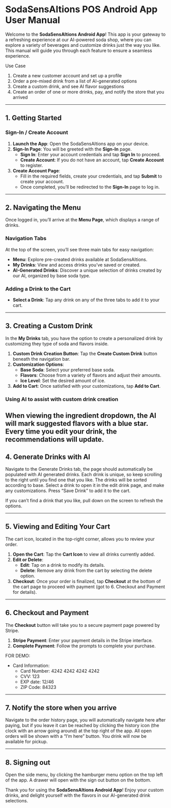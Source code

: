 # **SodaSensAItions POS Android App User Manual**

Welcome to the **SodaSensAItions Android App**\! This app is your gateway to a refreshing experience at our AI-powered soda shop, where you can explore a variety of beverages and customize drinks just the way you like. This manual will guide you through each feature to ensure a seamless experience.

Use Case

1. Create a new customer account and set up a profile  
2. Order a pre-mixed drink from a list of AI-generated options  
3. Create a custom drink, and see AI flavor suggestions  
4. Create an order of one or more drinks, pay, and notify the store that you arrived

---

## **1\. Getting Started**

### **Sign-In / Create Account**

1. **Launch the App**: Open the SodaSensAItions app on your device.  
2. **Sign-In Page**: You will be greeted with the **Sign-In** page.  
   * **Sign In**: Enter your account credentials and tap **Sign In** to proceed.  
   * **Create Account**: If you do not have an account, tap **Create Account** to register.  
3. **Create Account Page**:  
   * Fill in the required fields, create your credentials, and tap **Submit** to create your account.  
   * Once completed, you’ll be redirected to the **Sign-In** page to log in.

---

## **2\. Navigating the Menu**

Once logged in, you’ll arrive at the **Menu Page**, which displays a range of drinks.

### **Navigation Tabs**

At the top of the screen, you’ll see three main tabs for easy navigation:

* **Menu**: Explore pre-created drinks available at SodaSensAItions.  
* **My Drinks**: View and access drinks you’ve saved or created.  
* **AI-Generated Drinks**: Discover a unique selection of drinks created by our AI, organized by base soda type.

### **Adding a Drink to the Cart**

* **Select a Drink**: Tap any drink on any of the three tabs to add it to your cart.

---

## **3\. Creating a Custom Drink**

In the **My Drinks** tab, you have the option to create a personalized drink by customizing they type of soda and flavors inside.

1. **Custom Drink Creation Button**: Tap the **Create Custom Drink** button beneath the navigation bar.  
2. **Customization Options**:  
   * **Base Soda**: Select your preferred base soda.  
   * **Flavors**: Choose from a variety of flavors and adjust their amounts.  
   * **Ice Level**: Set the desired amount of ice.  
3. **Add to Cart**: Once satisfied with your customizations, tap **Add to Cart**.

### Using AI to assist with custom drink creation

When viewing the ingredient dropdown, the AI will mark suggested flavors with a blue star. Every time you edit your drink, the recommendations will update.   
---

## **4\. Generate Drinks with AI**

Navigate to the Generate Drinks tab, the page should automatically be populated with AI generated drinks. Each drink is unique, so keep scrolling to the right until you find one that you like.  The drinks will be sorted according to base. Select a drink to open it in the edit drink page, and make any customizations. Press “Save Drink” to add it to the cart. 

If you can’t find a drink that you like, pull down on the screen to refresh the options. 

---

## **5\. Viewing and Editing Your Cart**

The cart icon, located in the top-right corner, allows you to review your order.

1. **Open the Cart**: Tap the **Cart Icon** to view all drinks currently added.  
2. **Edit or Delete**:  
   * **Edit**: Tap on a drink to modify its details.  
   * **Delete**: Remove any drink from the cart by selecting the delete option.  
3. **Checkout**: Once your order is finalized, tap **Checkout** at the bottom of the cart page to proceed with payment (got to 6\. Checkout and Payment for details).

---

## **6\. Checkout and Payment**

The **Checkout** button will take you to a secure payment page powered by Stripe.

1. **Stripe Payment**: Enter your payment details in the Stripe interface.  
2. **Complete Payment**: Follow the prompts to complete your purchase.

FOR DEMO:

- Card Information:  
  - Card Number: 4242 4242 4242 4242  
  - CVV: 123  
  - EXP date: 12/46  
  - ZIP Code: 84323

---

## **7\. Notify the store when you arrive**

Navigate to the order history page, you will automatically navigate here after paying, but if you leave it can be reached by clicking the history icon (the clock with an arrow going around) at the top right of the app. All open orders will be shown with a “I’m here” button. You drink will now be available for pickup. 

---

## **8\. Signing out**

Open the side menu, by clicking the hamburger menu option on the top left of the app. A drawer will open with the sign out button on the bottom. 

Thank you for using the **SodaSensAItions Android App**\! Enjoy your custom drinks, and delight yourself with the flavors in our AI-generated drink selections.

